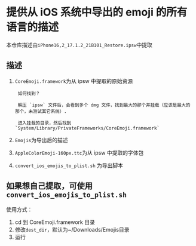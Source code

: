 # 提供从 iOS 系统中导出的 emoji 的所有语言的描述

本仓库描述由`iPhone16,2_17.1.2_21B101_Restore.ipsw`中提取

## 描述

1. `CoreEmoji.framework`为从 ipsw 中提取的原始资源

        如何找到？

        解压 `ipsw` 文件后，会看到多个 dmg 文件，找到最大的那个并挂载（应该是最大的那个，未测试其它系统）.

        进入挂载的目录，然后找到`System/Library/PrivateFrameworks/CoreEmoji.framework`


2. `Emojis`为导出后的描述
3. `AppleColorEmoji-160px.ttc`为从 ipsw 中提取的字体包
4. `convert_ios_emojis_to_plist.sh` 为导出脚本

## 如果想自己提取，可使用`convert_ios_emojis_to_plist.sh`

使用方式：

1. cd 到 CoreEmoji.framework 目录
2. 修改`dest_dir`，默认为~/Downloads/Emojis目录
3. 运行
